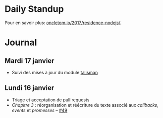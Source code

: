 # Daily Standup

Pour en savoir plus: [oncletom.io/2017/residence-nodejs/](https://oncletom.io/2017/residence-nodejs/).

# Journal

## Mardi 17 janvier

- Suivi des mises à jour du module [talisman](https://github.com/Yomguithereal/talisman/issues/28)

## Lundi 16 janvier

- Triage et acceptation de pull requests
- _Chapitre 3_ : réorganisation et réécriture du texte associé aux _callbacks_, _events_ et _promesses_ – [#49](https://github.com/oncletom/nodebook/issues/49)
